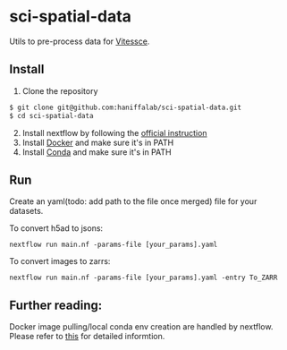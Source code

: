 # sci-spatial-data

Utils to pre-process data for [Vitessce](http://github.com/hms-dbmi/vitessce/#readme).

## Install

1. Clone the repository

```sh
$ git clone git@github.com:haniffalab/sci-spatial-data.git
$ cd sci-spatial-data
```

2. Install nextflow by following the [official instruction](https://www.nextflow.io/index.html#GetStarted)
3. Install [Docker](https://docs.docker.com/engine/install/) and make sure it's in PATH
4. Install [Conda](https://docs.anaconda.com/anaconda/install/index.html) and make sure it's in PATH

Run
---

Create an yaml(todo: add path to the file once merged) file for your datasets.

To convert h5ad to jsons:

```
nextflow run main.nf -params-file [your_params].yaml
```

To convert images to zarrs:

```
nextflow run main.nf -params-file [your_params].yaml -entry To_ZARR
```

Further reading:
--- 

Docker image pulling/local conda env creation are handled by nextflow. Please refer to [this](https://www.nextflow.io/docs/latest/getstarted.html) for detailed informtion.
